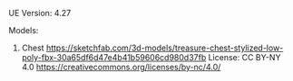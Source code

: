 UE Version: 4.27

Models:

1. Chest https://sketchfab.com/3d-models/treasure-chest-stylized-low-poly-fbx-30a65df6d47e4b41b59606cd980d37fb
License: CC BY-NY 4.0 https://creativecommons.org/licenses/by-nc/4.0/
